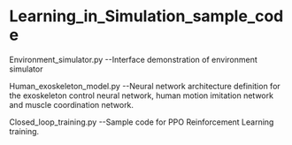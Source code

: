 # Learning_in_Simulation_sample_code

Environment_simulator.py --Interface demonstration of environment simulator

Human_exoskeleton_model.py --Neural network architecture definition for the exoskeleton control neural network, human motion imitation network and muscle coordination network.

Closed_loop_training.py --Sample code for PPO Reinforcement Learning training.
